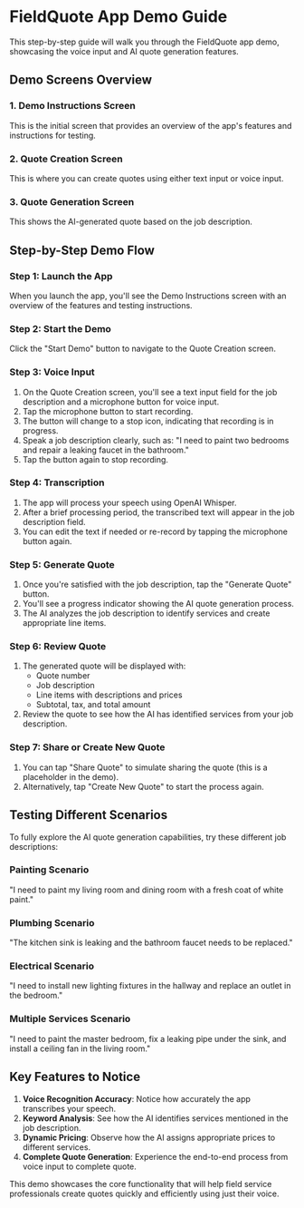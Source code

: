 # FieldQuote App Demo Guide

This step-by-step guide will walk you through the FieldQuote app demo, showcasing the voice input and AI quote generation features.

## Demo Screens Overview

### 1. Demo Instructions Screen
This is the initial screen that provides an overview of the app's features and instructions for testing.

### 2. Quote Creation Screen
This is where you can create quotes using either text input or voice input.

### 3. Quote Generation Screen
This shows the AI-generated quote based on the job description.

## Step-by-Step Demo Flow

### Step 1: Launch the App
When you launch the app, you'll see the Demo Instructions screen with an overview of the features and testing instructions.

### Step 2: Start the Demo
Click the "Start Demo" button to navigate to the Quote Creation screen.

### Step 3: Voice Input
1. On the Quote Creation screen, you'll see a text input field for the job description and a microphone button for voice input.
2. Tap the microphone button to start recording.
3. The button will change to a stop icon, indicating that recording is in progress.
4. Speak a job description clearly, such as: "I need to paint two bedrooms and repair a leaking faucet in the bathroom."
5. Tap the button again to stop recording.

### Step 4: Transcription
1. The app will process your speech using OpenAI Whisper.
2. After a brief processing period, the transcribed text will appear in the job description field.
3. You can edit the text if needed or re-record by tapping the microphone button again.

### Step 5: Generate Quote
1. Once you're satisfied with the job description, tap the "Generate Quote" button.
2. You'll see a progress indicator showing the AI quote generation process.
3. The AI analyzes the job description to identify services and create appropriate line items.

### Step 6: Review Quote
1. The generated quote will be displayed with:
   - Quote number
   - Job description
   - Line items with descriptions and prices
   - Subtotal, tax, and total amount
2. Review the quote to see how the AI has identified services from your job description.

### Step 7: Share or Create New Quote
1. You can tap "Share Quote" to simulate sharing the quote (this is a placeholder in the demo).
2. Alternatively, tap "Create New Quote" to start the process again.

## Testing Different Scenarios

To fully explore the AI quote generation capabilities, try these different job descriptions:

### Painting Scenario
"I need to paint my living room and dining room with a fresh coat of white paint."

### Plumbing Scenario
"The kitchen sink is leaking and the bathroom faucet needs to be replaced."

### Electrical Scenario
"I need to install new lighting fixtures in the hallway and replace an outlet in the bedroom."

### Multiple Services Scenario
"I need to paint the master bedroom, fix a leaking pipe under the sink, and install a ceiling fan in the living room."

## Key Features to Notice

1. **Voice Recognition Accuracy**: Notice how accurately the app transcribes your speech.
2. **Keyword Analysis**: See how the AI identifies services mentioned in the job description.
3. **Dynamic Pricing**: Observe how the AI assigns appropriate prices to different services.
4. **Complete Quote Generation**: Experience the end-to-end process from voice input to complete quote.

This demo showcases the core functionality that will help field service professionals create quotes quickly and efficiently using just their voice.
